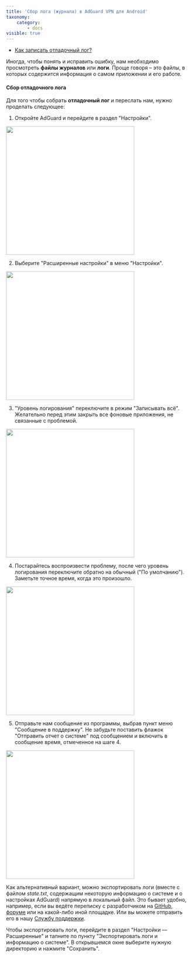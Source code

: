```yaml
---
title: 'Сбор лога (журнала) в AdGuard VPN для Android'
taxonomy:
    category:
        - docs
visible: true
---
```


* [Как записать отладочный лог?](#debug)

Иногда, чтобы понять и исправить ошибку, нам необходимо просмотреть **файлы журналов** или **логи**. Проще говоря – это файлы, в которых содержится информация о самом приложении и его работе. 

<a id="debug"></a>

#### Сбор отладочного лога

Для того чтобы собрать **отладочный лог** и переслать нам, нужно проделать следующее:

1. Откройте AdGuard и перейдите в раздел "Настройки".

<img src="https://cdn.adguard.com/public/Adguard/kb/VPN/android_debug_settings_ru.png" width="350" />

2. Выберите "Расширенные настройки" в меню "Настройки".

<img src="https://cdn.adguard.com/public/Adguard/kb/VPN/android_debug_advanced_ru.png" width="350" />

3. "Уровень логирования" переключите в режим "Записывать всё". Желательно перед этим закрыть все фоновые приложения, не связанные с проблемой.

<img src="https://cdn.adguard.com/public/Adguard/kb/VPN/android_debug_trace_ru.png" width="350" />

4. Постарайтесь воспроизвести проблему, после чего уровень логирования переключите обратно на обычный ("По умолчанию"). Заметьте точное время, когда это произошло.

<img src="https://cdn.adguard.com/public/Adguard/kb/VPN/android_debug_info_ru.png" width="350" />

5. Отправьте нам сообщение из программы, выбрав пункт меню "Сообщение в поддержку". Не забудьте поставить флажок "Отправить отчет о системе" под сообщением и включить в сообщение время, отмеченное на шаге 4.

<img src="https://cdn.adguard.com/public/Adguard/kb/VPN/android_debug_send_report_ru.png" width="350" />

Как альтернативный вариант, можно экспортировать логи (вместе с файлом *state.txt*, содержащим некоторую информацию о системе и о настройках AdGuard) напрямую в локальный файл. Это бывает удобно, например, если вы ведёте переписку с разработчиком на [GitHub](https://github.com/Adguardteam/), [форуме](https://forum.adguard.com/) или на какой-либо иной площадке. Или вы можете отправить его в нашу [Службу поддержки](mailto:support@adguard.com).

Чтобы экспортировать логи, перейдите в раздел "Настройки — Расширенные" и тапните по пункту "Экспортировать логи и информацию о системе". В открывшемся окне выберите нужную директорию и нажмите "Сохранить".